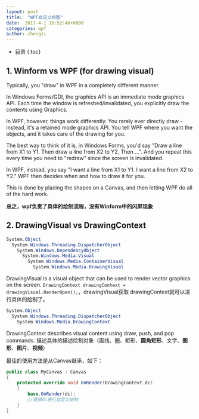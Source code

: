 ```yaml
---
layout: post
title:  "WPF自定义绘图"
date:  2017-4-1 16:52:46+0800
categories: wpf
author: chengzi
---
```


* 目录
{:toc}

## 1. Winform vs WPF (for drawing visual)

Typically, you "draw" in WPF in a completely different manner.

In Windows Forms/GDI, the graphics API is an immediate mode graphics API. Each time the window is refreshed/invalidated, you explicitly draw the contents using Graphics.

In WPF, however, things work differently. You rarely ever directly draw - instead, it's a retained mode graphics API. You tell WPF where you want the objects, and it takes care of the drawing for you.

The best way to think of it is, in Windows Forms, you'd say "Draw a line from X1 to Y1. Then draw a line from X2 to Y2. Then ...". And you repeat this every time you need to "redraw" since the screen is invalidated.

In WPF, instead, you say "I want a line from X1 to Y1. I want a line from X2 to Y2." WPF then decides when and how to draw it for you.

This is done by placing the shapes on a Canvas, and then letting WPF do all of the hard work.

**总之，wpf负责了具体的绘制流程，没有Winform中的闪屏现象**

##  2. DrawingVisual vs DrawingContext

```csharp
System.Object
  System.Windows.Threading.DispatcherObject
    System.Windows.DependencyObject
      System.Windows.Media.Visual
        System.Windows.Media.ContainerVisual
          System.Windows.Media.DrawingVisual
```
DrawingVisual is a visual object that can be used to render vector graphics on the screen. `DrawingContext drawingContext = drawingVisual.RenderOpen();`，drawingVisual获取 drawingContext就可以进行具体的绘制了。


``` csharp
System.Object
  System.Windows.Threading.DispatcherObject
    System.Windows.Media.DrawingContext
```
DrawingContext describes visual content using draw, push, and pop commands. 描述具体的描述绘制对象（画线、圈、矩形、**圆角矩形**、文字、**图形**、**图片**、**视频**）

最佳的使用方法是从Canvas继承，如下：
``` csharp
public class MyCanvas : Canvas
{
    protected override void OnRender(DrawingContext dc)
    {
        base.OnRender(dc);
        //使用dc进行自定义绘制
    }
}
```